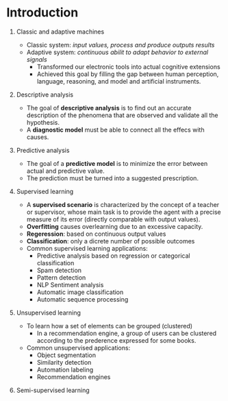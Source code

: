 # Introduction

1. Classic and adaptive machines
	* Classic system: *input values, process and produce outputs results*
	* Adaptive system: *continuous abilit to adapt behavior to external signals*
		* Transformed our electronic tools into actual cognitive extensions
		* Achieved this goal by filling the gap between human perception, language, reasoning, and model and artificial instruments.

2. Descriptive analysis
	* The goal of **descriptive analysis** is to find out an accurate description of the phenomena that are observed and validate all the hypothesis.
	* A **diagnostic model** must be able to connect all the effecs with causes.
	
3. Predictive analysis
	* The goal of a **predictive model** is to minimize the error between actual and 	predictive value.
	* The prediction must be turned into a suggested prescription.
   
4. Supervised learning
	* A **supervised scenario** is characterized by the concept of a teacher or supervisor, whose main task is to provide the agent with a precise measure of its error (directly comparable with output values).
	* **Overfitting** causes overlearning due to an excessive capacity.
	* **Regeression**: based on continuous output values
	* **Classification**: only a dicrete number of possible outcomes
	* Common supervised learning applications:
		* Predictive analysis based on regression or categorical classification
		* Spam detection
		* Pattern detection
		* NLP Sentiment analysis 
		* Automatic image classification 
		* Automatic sequence processing

5. Unsupervised learning
	* To learn how a set of elements can be grouped (clustered)
		* In a recommendation engine, a group of users can be clustered according to the prederence expressed for some books.
	* Common unsupervised applications:
		* Object segmentation
		* Similarity detection
		* Automation labeling
		* Recommendation engines
		
6. Semi-supervised learning
	
